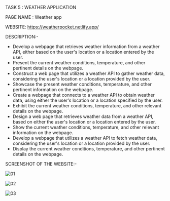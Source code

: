 TASK 5 : WEATHER APPLICATION

PAGE NAME : Weather app

WEBSITE: https://weatherpocket.netlify.app/

DESCRIPTION:-
- Develop a webpage that retrieves weather information from a weather API, either based on the user's location or a location entered by the user.
- Present the current weather conditions, temperature, and other pertinent details on the webpage.
- Construct a web page that utilizes a weather API to gather weather data, considering the user's location or a location provided by the user.
- Showcase the present weather conditions, temperature, and other pertinent information on the webpage.
- Create a webpage that connects to a weather API to obtain weather data, using either the user's location or a location specified by the user.
- Exhibit the current weather conditions, temperature, and other relevant details on the webpage.
- Design a web page that retrieves weather data from a weather API, based on either the user's location or a location entered by the user.
- Show the current weather conditions, temperature, and other relevant information on the webpage.
- Develop a webpage that utilizes a weather API to fetch weather data, considering the user's location or a location provided by the user.
- Display the current weather conditions, temperature, and other pertinent details on the webpage.

SCREENSHOT OF THE WEBSITE:-

![01](https://github.com/Arvindvadivelu/Prodigy-Infotech/assets/129649393/7909de4d-f779-4a66-bd71-6d83ec910c49)
  
![02](https://github.com/Arvindvadivelu/Prodigy-Infotech/assets/129649393/e430448e-48d2-4830-abb4-489e8653bc78)

![03](https://github.com/Arvindvadivelu/Prodigy-Infotech/assets/129649393/ee329008-9565-46e0-8567-d76c53b4db19)
